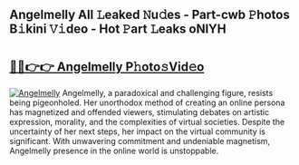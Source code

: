## Angelmelly All 𝙻eaked 𝙽u𝚍es - Part-cwb 𝙿hotos B𝚒kini 𝚅𝚒deo - Hot 𝙿art 𝙻eaks oNlYH

# <h2><a href="http://ld35eq1.urlbe.top/?page=Angelmelly">🔗🔗👉👉 Angelmelly P𝚑oto𝚜Vid𝚎o</a></h2>

[![Angelmelly](https://i.imgur.com/eBuTRDB.gif)](http://ld35eq1.urlbe.top/?page=Angelmelly)
Angelmelly, a paradoxical and challenging figure, resists being pigeonholed. Her unorthodox method of creating an online persona has magnetized and offended viewers, stimulating debates on artistic expression, morality, and the complexities of virtual societies. Despite the uncertainty of her next steps, her impact on the virtual community is significant. With unwavering commitment and undeniable magnetism, Angelmelly presence in the online world is unstoppable.
